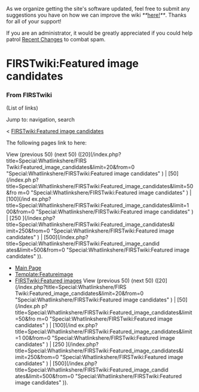 As we organize getting the site's software updated, feel free to submit any
suggestions you have on how we can improve the wiki
_**_[here!](/index.php/User:Hallry/Suggestions "User:Hallry/Suggestions"
)_**_. Thanks for all of your support!

If you are an administrator, it would be greatly appreciated if you could help
patrol [Recent Changes](/index.php/Special:Recentchanges
"Special:Recentchanges" ) to combat spam.

# FIRSTwiki:Featured image candidates

### From FIRSTwiki

(List of links)

Jump to: navigation, search

&lt; [FIRSTwiki:Featured image
candidates](/index.php?title=FIRSTwiki:Featured_image_candidates&redirect=no
"FIRSTwiki:Featured image candidates" )  

The following pages link to here:

View (previous 50) (next 50) ([20](/index.php?title=Special:Whatlinkshere/FIRS
Twiki:Featured_image_candidates&limit=20&from=0
"Special:Whatlinkshere/FIRSTwiki:Featured image candidates" ) | [50](/index.ph
p?title=Special:Whatlinkshere/FIRSTwiki:Featured_image_candidates&limit=50&fro
m=0 "Special:Whatlinkshere/FIRSTwiki:Featured image candidates" ) | [100](/ind
ex.php?title=Special:Whatlinkshere/FIRSTwiki:Featured_image_candidates&limit=1
00&from=0 "Special:Whatlinkshere/FIRSTwiki:Featured image candidates" ) | [250
](/index.php?title=Special:Whatlinkshere/FIRSTwiki:Featured_image_candidates&l
imit=250&from=0 "Special:Whatlinkshere/FIRSTwiki:Featured image candidates" )
| [500](/index.php?title=Special:Whatlinkshere/FIRSTwiki:Featured_image_candid
ates&limit=500&from=0 "Special:Whatlinkshere/FIRSTwiki:Featured image
candidates" )).

  * [Main Page](/index.php/Main_Page "Main Page" )
  * [Template:Featureimage](/index.php/Template:Featureimage "Template:Featureimage" )
  * [FIRSTwiki:Featured images](/index.php/FIRSTwiki:Featured_images "FIRSTwiki:Featured images" )
View (previous 50) (next 50) ([20](/index.php?title=Special:Whatlinkshere/FIRS
Twiki:Featured_image_candidates&limit=20&from=0
"Special:Whatlinkshere/FIRSTwiki:Featured image candidates" ) | [50](/index.ph
p?title=Special:Whatlinkshere/FIRSTwiki:Featured_image_candidates&limit=50&fro
m=0 "Special:Whatlinkshere/FIRSTwiki:Featured image candidates" ) | [100](/ind
ex.php?title=Special:Whatlinkshere/FIRSTwiki:Featured_image_candidates&limit=1
00&from=0 "Special:Whatlinkshere/FIRSTwiki:Featured image candidates" ) | [250
](/index.php?title=Special:Whatlinkshere/FIRSTwiki:Featured_image_candidates&l
imit=250&from=0 "Special:Whatlinkshere/FIRSTwiki:Featured image candidates" )
| [500](/index.php?title=Special:Whatlinkshere/FIRSTwiki:Featured_image_candid
ates&limit=500&from=0 "Special:Whatlinkshere/FIRSTwiki:Featured image
candidates" )).

